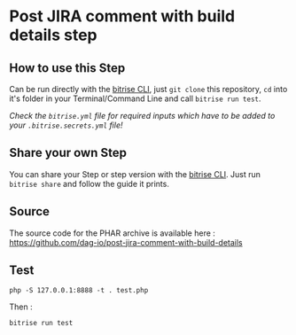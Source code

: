 # Post JIRA comment with build details step

## How to use this Step

Can be run directly with the [bitrise CLI](https://github.com/bitrise-io/bitrise),
just `git clone` this repository, `cd` into it's folder in your Terminal/Command Line
and call `bitrise run test`.

*Check the `bitrise.yml` file for required inputs which have to be
added to your `.bitrise.secrets.yml` file!*


## Share your own Step

You can share your Step or step version with the [bitrise CLI](https://github.com/bitrise-io/bitrise). Just run `bitrise share` and follow the guide it prints.

## Source

The source code for the PHAR archive is available here : https://github.com/dag-io/post-jira-comment-with-build-details

## Test

```
php -S 127.0.0.1:8888 -t . test.php
```

Then :

```
bitrise run test
```

